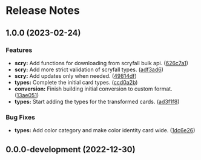 # Release Notes

## 1.0.0 (2023-02-24)


### Features

* **scry:** Add functions for downloading from scryfall bulk api. ([626c7a1](https://github.com/CubeArtisan/carddb/commit/626c7a1add3d083df5025eba8e6f7f8745408dce))
* **scry:** Add more strict validation of scryfall types. ([adf3ad6](https://github.com/CubeArtisan/carddb/commit/adf3ad62fe54857c10558e737223cf92bf6596e2))
* **scry:** Add updates only when needed. ([49814df](https://github.com/CubeArtisan/carddb/commit/49814df3c808f8ec7ab7acd704aaafa96152644e))
* **types:** Complete the initial card types. ([ccd0a2b](https://github.com/CubeArtisan/carddb/commit/ccd0a2bc81e7558d35427ae595c134f997c4a5bc))
* **conversion:** Finish building initial conversion to custom format. ([13ae051](https://github.com/CubeArtisan/carddb/commit/13ae0514fb6281ec0c209c038408580fb71ecea6))
* **types:** Start adding the types for the transformed cards. ([ad3f1f8](https://github.com/CubeArtisan/carddb/commit/ad3f1f865924f54d9f05b69c951c8b079cf5a37e))


### Bug Fixes

* **types:** Add color category and make color identity card wide. ([1dc6e26](https://github.com/CubeArtisan/carddb/commit/1dc6e262e3cb239e5348770c095dff0b5c428cbc))

## 0.0.0-development (2022-12-30)
